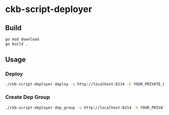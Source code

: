 ckb-script-deployer
===================

## Build

```bash
go mod download
go build .
```

## Usage

### Deploy

```bash
./ckb-script-deployer deploy -u http://localhost:8114 -k YOUR_PRIVATE_KEY -b COMPILED_BINARY_FILE
```

### Create Dep Group

```bash
./ckb-script-deployer dep_group -u http://localhost:8114 -k YOUR_PRIVATE_KEY -f DEP_GROUP_FILE
```
